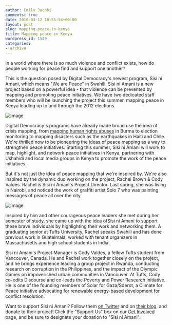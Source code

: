```yaml
---
author: Emily Jacobi
comments: true
date: 2010-03-12 18:55:54+00:00
layout: post
slug: mapping-peace-in-kenya
title: Mapping peace in Kenya
wordpress_id: 1549
categories:
- archive
---
```


In a world where there is so much violence and conflict exists, how do people working for peace find and support one another?

This is the question posed by Digital Democracy's newest program, Sisi ni Amani, which means "We are Peace" in Swahili. Sisi ni Amani is a new project based on a powerful idea - that violence can be prevented by mapping and promoting peace initiatives. We have two dedicated staff members who will be launching the project this summer, mapping peace in Kenya leading up to and through the 2012 elections.

![image](http://farm5.static.flickr.com/4013/4427004307_1338af9ee1_o.jpg)

Digital Democracy's programs have already made broad use the idea of crisis mapping, from [mapping human rights abuses](http://digital-democracy.org/what-we-do/programs/#hhr1) in Burma to election monitoring to mapping disasters such as the earthquakes in Haiti and Chile. We're thrilled now to be pioneering the ideas of peace mapping as a way to strengthen peace initiatives. Starting this summer, Sisi ni Amani will work to map, highlight, and network peace initiatives in Kenya, partnering with Ushahidi and local media groups in Kenya to promote the work of the peace initiatives.

But it's not just the idea of peace mapping that we're inspired by. We're also inspired by the dynamic duo working on the project, Rachel Brown & Cody Valdes. Rachel is Sisi ni Amani's Project Director. Last spring, she was living in Nairobi, and noticed the work of graffiti artist Solo 7 who was painting messages of peace all over the city.

![image](http://farm3.static.flickr.com/2740/4427000637_5b0d4dd171.jpg)

Inspired by him and other courageous peace leaders she met during her semester of study, she came up with the idea ofSisi ni Amani to support these brave individuals by highlighting their work and networking them. A graduating senior at Tufts University, Rachel speaks Swahili and has done previous work in Guatelmala, worked with tenant organizers in Massachusetts and high school students in India.

Sisi ni Amani's Project Manager is Cody Valdes, a fellow Tufts student from Vancouver, Canada. He and Rachel work together closely on the project, and he brings experience leading a group project in Rwanda, conducting research on corruption in the Philippines, and the impact of the Olympic Games on impoverished urban communities in Vancouver. At Tufts, Cody co-edits Discourse and co-leads the Poverty and Power Research Initiative. He is one of the founding members of Solar for Gaza/Sderot, a Climate for Peace initiative advocating for renewable energy-based development for conflict resolution.

Want to support Sisi ni Amani? Follow them [on Twitter](http://twitter.com/sisiniamani) and on [their blog](http://sisiniamani.wordpress.com/), and donate to their project! Click the "Support Us" box on our [Get Involved](http://digital-democracy.org/get-involved/) page, and be sure to designate your donation to "Sisi ni Amani".
